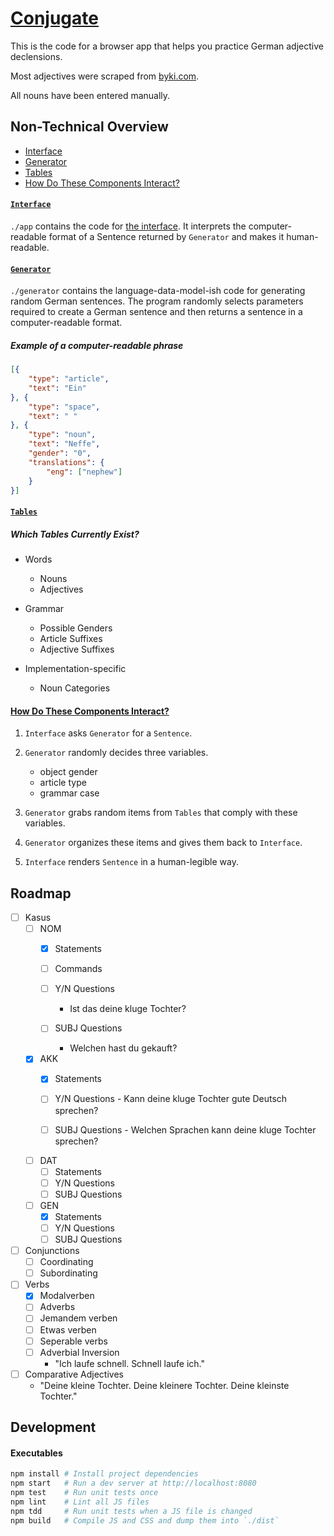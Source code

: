 # [Conjugate](http://whroman.github.io/conjugate)

This is the code for a browser app that helps you practice German adjective declensions.

Most adjectives were scraped from [byki.com](http://www.byki.com/lists/german/greg's-basic-german-adjectives.html).

All nouns have been entered manually.

## Non-Technical Overview

- [Interface](#interface)
- [Generator](#generator)
- [Tables](#tables)
- [How Do These Components Interact?](#componentInteraction)


#### [`Interface`](#interface)

`./app` contains the code for [the interface](http://whroman.github.io/conjugate). It interprets the computer-readable format of a Sentence returned by `Generator` and makes it human-readable.

#### [`Generator`](#generator)

`./generator` contains the language-data-model-ish code for generating random German sentences. The program randomly selects parameters required to create a German sentence and then returns a sentence in a computer-readable format.

##### Example of a computer-readable phrase

```json
[{
    "type": "article",
    "text": "Ein"
}, {
    "type": "space",
    "text": " "
}, {
    "type": "noun",
    "text": "Neffe",
    "gender": "0",
    "translations": {
        "eng": ["nephew"]
    }
}]
```


#### [`Tables`](#tables)

##### Which Tables Currently Exist?

- Words
    - Nouns
    - Adjectives


- Grammar
    - Possible Genders
    - Article Suffixes
    - Adjective Suffixes

- Implementation-specific
    - Noun Categories


#### [How Do These Components Interact?](#componentInteraction)
1. `Interface` asks `Generator` for a `Sentence`.
2. `Generator` randomly decides three variables.

    - object gender
    - article type
    - grammar case

3. `Generator` grabs random items from `Tables` that comply with these variables.
4. `Generator` organizes these items and gives them back to `Interface`.
5. `Interface` renders `Sentence` in a human-legible way.


## Roadmap
- [ ] Kasus
    - [ ] NOM
        - [x] Statements
        - [ ] Commands
        - [ ] Y/N Questions
            - Ist das deine kluge Tochter?

        - [ ] SUBJ Questions
            - Welchen hast du gekauft?

    - [x] AKK
        - [x] Statements
        - [ ] Y/N Questions
                - Kann deine kluge Tochter gute Deutsch sprechen?

        - [ ] SUBJ Questions
                - Welchen Sprachen kann deine kluge Tochter sprechen?

    - [ ] DAT
        - [ ] Statements
        - [ ] Y/N Questions
        - [ ] SUBJ Questions

    - [ ] GEN
        - [x] Statements
        - [ ] Y/N Questions
        - [ ] SUBJ Questions

- [ ] Conjunctions
    - [ ] Coordinating
    - [ ] Subordinating

- [ ] Verbs
    - [x] Modalverben
    - [ ] Adverbs
    - [ ] Jemandem verben
    - [ ] Etwas verben
    - [ ] Seperable verbs
    - [ ] Adverbial Inversion
        - "Ich laufe schnell. Schnell laufe ich."

- [ ] Comparative Adjectives
    - "Deine kleine Tochter. Deine kleinere Tochter. Deine kleinste Tochter."


## Development

#### Executables

```bash
npm install # Install project dependencies
npm start   # Run a dev server at http://localhost:8080
npm test    # Run unit tests once
npm lint    # Lint all JS files
npm tdd     # Run unit tests when a JS file is changed
npm build   # Compile JS and CSS and dump them into `./dist`
```